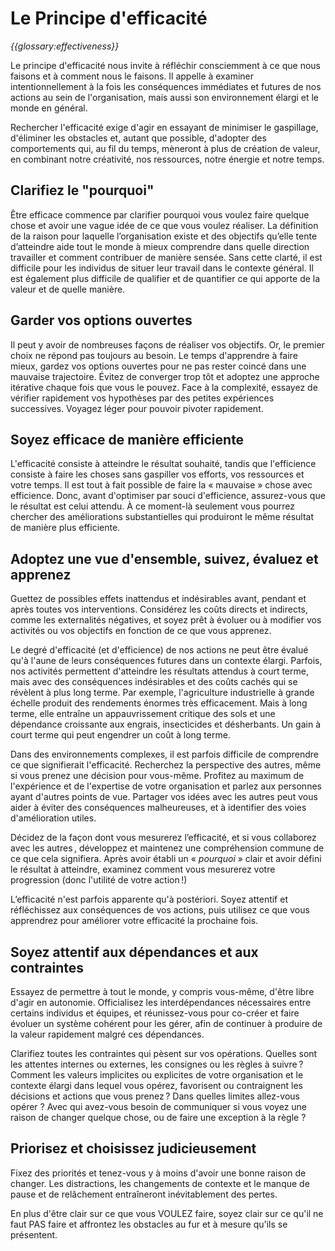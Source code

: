 # Le Principe d'efficacité

_{{glossary:effectiveness}}_

Le principe d'efficacité nous invite à réfléchir consciemment à ce que nous faisons et à comment nous le faisons. Il appelle à examiner intentionnellement à la fois les conséquences immédiates et futures de nos actions au sein de l'organisation, mais aussi son environnement élargi et le monde en général.

Rechercher l'efficacité exige d'agir en essayant de minimiser le gaspillage, d'éliminer les obstacles et, autant que possible, d'adopter des comportements qui, au fil du temps, mèneront à plus de création de valeur, en combinant notre créativité, nos ressources, notre énergie et notre temps.


## Clarifiez le "pourquoi"

Être efficace commence par clarifier pourquoi vous voulez faire quelque chose et avoir une vague idée de ce que vous voulez réaliser. La définition de la raison pour laquelle l’organisation existe et des objectifs qu’elle tente d’atteindre aide tout le monde à mieux comprendre dans quelle direction travailler et comment contribuer de manière sensée. Sans cette clarté, il est difficile pour les individus de situer leur travail dans le contexte général. Il est également plus difficile de qualifier et de quantifier ce qui apporte de la valeur et de quelle manière.

## Garder vos options ouvertes

Il peut y avoir de nombreuses façons de réaliser vos objectifs. Or, le premier choix ne répond pas toujours au besoin. Le temps d'apprendre à faire mieux, gardez vos options ouvertes pour ne pas rester coincé dans une mauvaise trajectoire. Évitez de converger trop tôt et adoptez une approche itérative chaque fois que vous le pouvez. Face à la complexité, essayez de vérifier rapidement vos hypothèses par des petites expériences successives. Voyagez léger pour pouvoir pivoter rapidement.

## Soyez efficace de manière efficiente

L'efficacité consiste à atteindre le résultat souhaité, tandis que l'efficience consiste à faire les choses sans gaspiller vos efforts, vos ressources et votre temps. Il est tout à fait possible de faire la « mauvaise » chose avec efficience. Donc, avant d'optimiser par souci d'efficience, assurez-vous que le résultat est celui attendu. À ce moment-là seulement vous pourrez chercher des améliorations substantielles qui produiront le même résultat de manière plus efficiente.

## Adoptez une vue d'ensemble, suivez, évaluez et apprenez

Guettez  de possibles effets inattendus et indésirables avant, pendant et après toutes vos interventions. Considérez les coûts directs et indirects, comme les externalités négatives, et soyez prêt à évoluer ou à modifier vos activités ou vos objectifs en fonction de ce que vous apprenez.

Le degré d'efficacité (et d'efficience) de nos actions ne peut être évalué qu'à l'aune de leurs conséquences futures dans un contexte élargi. Parfois, nos activités permettent d'atteindre les résultats attendus à court terme, mais avec des conséquences indésirables et des coûts cachés qui se révèlent à plus long terme.  Par exemple, l'agriculture industrielle à grande échelle produit des rendements énormes très efficacement. Mais à long terme, elle entraîne un appauvrissement critique des sols et une dépendance croissante aux engrais, insecticides et désherbants. Un gain à court terme qui peut engendrer un coût à long terme.

Dans des environnements complexes, il est parfois difficile de comprendre ce que signifierait l'efficacité. Recherchez la perspective des autres, même si vous prenez une décision pour vous-même.  Profitez au maximum de l'expérience et de l'expertise de votre organisation et parlez aux personnes ayant d'autres points de vue. Partager vos idées avec les autres peut vous aider à éviter des conséquences malheureuses, et à identifier des voies d'amélioration utiles.

Décidez de la façon dont vous mesurerez l’efficacité, et si vous collaborez avec les autres , développez et maintenez une compréhension commune de ce que cela signifiera. Après avoir établi un « _pourquoi_ » clair et avoir défini le résultat à atteindre, examinez comment vous mesurerez votre progression (donc l'utilité de votre action !)

L’efficacité n'est parfois apparente qu'à postériori. Soyez attentif et réfléchissez aux conséquences de vos actions, puis utilisez ce que vous apprendrez pour améliorer votre efficacité la prochaine fois.

## Soyez attentif aux dépendances et aux contraintes

Essayez de permettre à tout le monde, y compris vous-même, d'être libre d'agir en autonomie. Officialisez les interdépendances nécessaires entre certains individus et équipes, et réunissez-vous pour co-créer et faire évoluer un système cohérent pour les gérer, afin de continuer à produire de la valeur rapidement malgré ces dépendances.

Clarifiez toutes les contraintes qui pèsent sur vos opérations. Quelles sont les attentes internes ou externes, les consignes ou les règles à suivre ? Comment les valeurs implicites ou explicites de votre organisation et le contexte élargi dans lequel vous opérez, favorisent ou contraignent les décisions et actions que vous prenez ? Dans quelles limites allez-vous opérer ? Avec qui avez-vous besoin de communiquer si vous voyez une raison de changer quelque chose, ou de faire une exception à la règle ?

## Priorisez et choisissez judicieusement

Fixez des priorités et tenez-vous y à moins d'avoir une bonne raison de changer. Les distractions, les changements de contexte et le manque de pause et de relâchement entraîneront inévitablement des pertes.

En plus d'être clair sur ce que vous VOULEZ faire, soyez clair sur ce qu'il ne faut PAS faire et affrontez les obstacles au fur et à mesure qu'ils se présentent.

